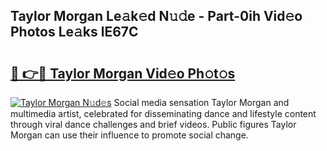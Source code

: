 ## Taylor Morgan Le𝚊k𝚎d N𝚞𝚍e - Part-0ih Vid𝚎o Photos Le𝚊ks lE67C

# <h2><a href="http://fbc25y.evod.top/?m=Taylor+Morgan">🔗 👉🔴 Taylor Morgan Vid𝚎o Ph𝚘t𝚘s</a></h2>

[![Taylor Morgan N𝚞d𝚎s](https://i.imgur.com/8V9OHl7.gif)](http://fbc25y.evod.top/?m=Taylor+Morgan)
Social media sensation Taylor Morgan and multimedia artist, celebrated for disseminating dance and lifestyle content through viral dance challenges and brief videos. Public figures Taylor Morgan can use their influence to promote social change. 
